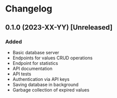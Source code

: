 # Changelog

## 0.1.0 (2023-XX-YY) [Unreleased]

### Added

- Basic database server
- Endpoints for values CRUD operations
- Endpoint for statistics
- API documentation
- API tests
- Authentication via API keys
- Saving database in background
- Garbage collection of expired values

